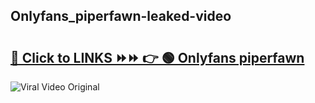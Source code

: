 
 ## Onlyfans_piperfawn-leaked-video 

# <h2><a href="https://clipsfans.com/Onlyfans_piperfawn&ref=git">🔗 Click to LINKS ⏩⏩ 👉 🟢 Onlyfans piperfawn </a></h2>

<a href="https://clipsfans.com/Onlyfans_piperfawn&ref=git" rel="nofollow" data-target="animated-image.originalLink"><img src="https://i.ibb.co.com/xMMVF88/686577567.gif" alt="Viral Video Original" style="max-width: 100%; display: inline-block;" data-target="animated-image.originalImage"></a>
